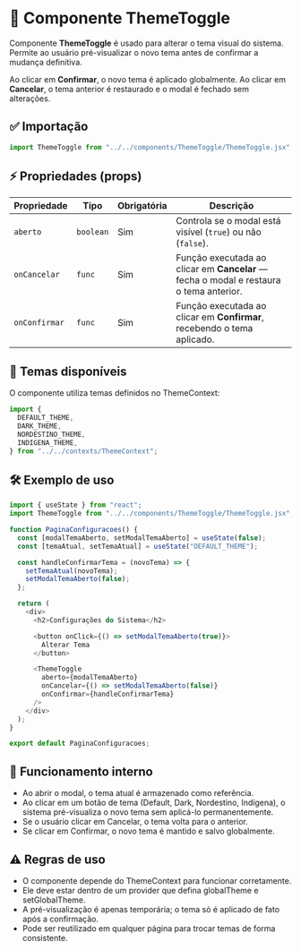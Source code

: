 # 🎨 Componente ThemeToggle

Componente **ThemeToggle** é usado para alterar o tema visual do sistema.
Permite ao usuário pré-visualizar o novo tema antes de confirmar a mudança definitiva.

Ao clicar em **Confirmar**, o novo tema é aplicado globalmente.
Ao clicar em **Cancelar**, o tema anterior é restaurado e o modal é fechado sem alterações.

## ✅ Importação

```javascript
import ThemeToggle from "../../components/ThemeToggle/ThemeToggle.jsx";
```

## ⚡ Propriedades (props)
| Propriedade   | Tipo      | Obrigatória | Descrição                                                                              |
| ------------- | --------- | ----------- | -------------------------------------------------------------------------------------- |
| `aberto`      | `boolean` | Sim         | Controla se o modal está visível (`true`) ou não (`false`).                            |
| `onCancelar`  | `func`    | Sim         | Função executada ao clicar em **Cancelar** — fecha o modal e restaura o tema anterior. |
| `onConfirmar` | `func`    | Sim         | Função executada ao clicar em **Confirmar**, recebendo o tema aplicado.                |

## 🎨 Temas disponíveis
O componente utiliza temas definidos no ThemeContext:

```javascript
import {
  DEFAULT_THEME,
  DARK_THEME,
  NORDESTINO_THEME,
  INDIGENA_THEME,
} from "../../contexts/ThemeContext";
```

## 🛠️ Exemplo de uso
```javascript
import { useState } from "react";
import ThemeToggle from "../../components/ThemeToggle/ThemeToggle.jsx";

function PaginaConfiguracoes() {
  const [modalTemaAberto, setModalTemaAberto] = useState(false);
  const [temaAtual, setTemaAtual] = useState("DEFAULT_THEME");

  const handleConfirmarTema = (novoTema) => {
    setTemaAtual(novoTema);
    setModalTemaAberto(false);
  };

  return (
    <div>
      <h2>Configurações do Sistema</h2>

      <button onClick={() => setModalTemaAberto(true)}>
        Alterar Tema
      </button>

      <ThemeToggle
        aberto={modalTemaAberto}
        onCancelar={() => setModalTemaAberto(false)}
        onConfirmar={handleConfirmarTema}
      />
    </div>
  );
}

export default PaginaConfiguracoes;
```

## 🧩 Funcionamento interno

- Ao abrir o modal, o tema atual é armazenado como referência.
- Ao clicar em um botão de tema (Default, Dark, Nordestino, Indígena), o sistema pré-visualiza o novo tema sem aplicá-lo permanentemente.
- Se o usuário clicar em Cancelar, o tema volta para o anterior.
- Se clicar em Confirmar, o novo tema é mantido e salvo globalmente.

## ⚠️ Regras de uso

- O componente depende do ThemeContext para funcionar corretamente.
- Ele deve estar dentro de um provider que defina globalTheme e setGlobalTheme.
- A pré-visualização é apenas temporária; o tema só é aplicado de fato após a confirmação.
- Pode ser reutilizado em qualquer página para trocar temas de forma consistente.


